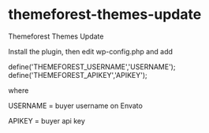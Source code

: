 themeforest-themes-update
=========================

Themeforest Themes Update

Install the plugin, then edit wp-config.php and add

define('THEMEFOREST_USERNAME','USERNAME');
define('THEMEFOREST_APIKEY','APIKEY');

where 

USERNAME = buyer username on Envato

APIKEY = buyer api key